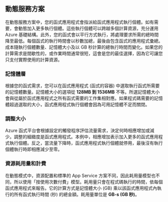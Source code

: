 ## 動態服務方案
在動態服務方案中，您的函式應用程式會指派給函式應用程式執行個體。如有需要，會動態加入更多執行個體。這些執行個體可以跨越多個計算資源，充分運用 Azure 基礎結構。此外，您的函式會以平行方式執行，將處理要求所需的總時間降至最低。每個函式的執行時間會以秒數加總，最後由包含函式的應用程式彙總。成本隨執行個體數量、記憶體大小及以 GB 秒計算的總執行時間而變化。如果您的計算需求是間歇性的，或作業時間通常很短，這會是您的最佳選擇，因為它可讓您只支付實際使用的計算資源。

### 記憶體層
根據您的函式需求，您可以在函式應用程式 (函式的容器) 中選取執行函式所需要的記憶體數量。記憶體大小的選項從 **128MB 到 1536MB** 不等。所選記憶體大小會與從屬於函式應用程式之所有函式需要的工作集相對應。如果程式碼需要的記憶體超過選取的大小，函式應用程式執行個體會因為可用記憶體不足而關閉。

### 調整大小
Azure 函式平台會根據設定的觸發程序評估流量需求，決定何時相應增加或減少。調整的細緻度是函式應用程式。本例中，相應增加表示加入更多的函式應用程式執行個體。反之，當流量下降時，函式應用程式執行個體就停用，最後沒有執行個體執行時即相應減少至零。

### 資源耗用量和計費
在動態模式中，資源配置和標準的 App Service 方案不同，因此耗用量模型也不同，所以使用「按使用次數付費」模型。耗用量只會在程式碼執行的時間，依每個函式應用程式來報告。它的計算方式是記憶體大小 (GB) 乘以該函式應用程式內執行的所有函式執行時間 (秒) 的總金額。耗用量單位是 **GB-s (GB 秒)**。

<!---HONumber=AcomDC_0406_2016-->
